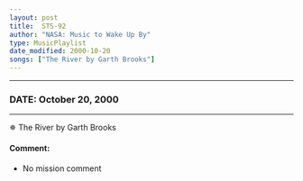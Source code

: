 ```yaml
---
layout: post
title:  STS-92
author: "NASA: Music to Wake Up By"
type: MusicPlaylist
date_modified: 2000-10-20
songs: ["The River by Garth Brooks"]
---
```


----
### DATE: October 20, 2000
----
✵ The River by Garth Brooks

#### Comment:
* No mission comment



<br/>
<center>
	<a target="_blank"
	   href="https://twitter.com/intent/tweet?hashtags=Space,NASA,Playlist,NASAWakeupCalls,SpaceProgram&text={{ page.author}}, '{{ page.songs.first }}' {{ page.title }}, {{ page.date | date: '%B %d, %Y' }}. {{ site.url }}{{ page.url }}&via=nasawakeupcalls"><i class="fab fa-twitter" alt="Tweet this page" style="font-size: 1.3em;"></i></a>
	&nbsp; 	<i class="fas fa-user-astronaut" style="font-size: 1.5em;"></i> &nbsp;
    <a type="amzn" search="'The River by Garth Brooks'" category="popular music">
    <i class="fab fa-amazon" style="font-size: 1.3em;"></i></a>
</center>
